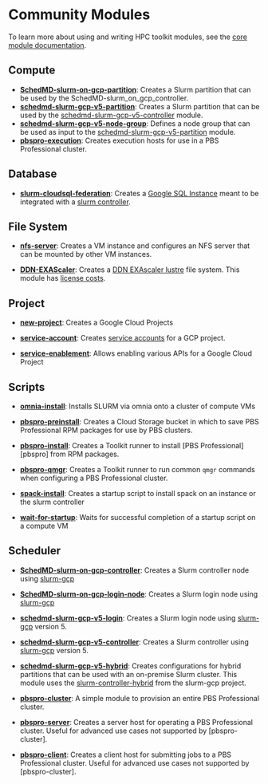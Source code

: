 # Community Modules

To learn more about using and writing HPC toolkit modules, see the [core
module documentation](../../modules/README.md).

## Compute

* [**SchedMD-slurm-on-gcp-partition**](compute/SchedMD-slurm-on-gcp-partition/README.md):
  Creates a Slurm partition that can be used by the
  SchedMD-slurm_on_gcp_controller.
* [**schedmd-slurm-gcp-v5-partition**](compute/schedmd-slurm-gcp-v5-partition/README.md):
  Creates a Slurm partition that can be used by the
  [schedmd-slurm-gcp-v5-controller] module.
* [**schedmd-slurm-gcp-v5-node-group**](compute/schedmd-slurm-gcp-v5-node-group/README.md):
  Defines a node group that can be used as input to the
  [schedmd-slurm-gcp-v5-partition] module.
* [**pbspro-execution**](compute/pbspro-execution/README.md):
  Creates execution hosts for use in a PBS Professional cluster.

[schedmd-slurm-gcp-v5-controller]: scheduler/schedmd-slurm-gcp-v5-controller/README.md
[schedmd-slurm-gcp-v5-partition]: compute/schedmd-slurm-gcp-v5-partition/README.md

## Database

*
  [**slurm-cloudsql-federation**](database/slurm-cloudsql-federation/README.md):
  Creates a [Google SQL Instance](https://cloud.google.com/sql/) meant to be
  integrated with a
  [slurm controller](./third-pary/scheduler/SchedMD-slurm-on-gcp-controller/README.md).

## File System

* [**nfs-server**](file-system/nfs-server/README.md): Creates a VM instance and
  configures an NFS server that can be mounted by other VM instances.

* [**DDN-EXAScaler**](third-party/file-system/DDN-EXAScaler/README.md): Creates
  a [DDN EXAscaler lustre](<https://www.ddn.com/partners/google-cloud-platform/>)
  file system. This module has
  [license costs](https://console.developers.google.com/marketplace/product/ddnstorage/exascaler-cloud).

## Project

* [**new-project**](project/new-project/README.md): Creates a Google Cloud Projects

* [**service-account**](project/service-account/README.md): Creates [service
  accounts](https://cloud.google.com/iam/docs/service-accounts) for a GCP project.

* [**service-enablement**](project/service-enablement/README.md): Allows
  enabling various APIs for a Google Cloud Project

## Scripts

* [**omnia-install**](scripts/omnia-install/README.md): Installs SLURM via omnia
  onto a cluster of compute VMs

* [**pbspro-preinstall**](scripts/pbspro-preinstall/README.md): Creates a
  Cloud Storage bucket in which to save PBS Professional RPM packages for use
  by PBS clusters.

* [**pbspro-install**](scripts/pbspro-install/README.md): Creates a
  Toolkit runner to install [PBS Professional][pbspro] from RPM packages.

* [**pbspro-qmgr**](scripts/pbspro-qmgr/README.md): Creates a
  Toolkit runner to run common `qmgr` commands when configuring a PBS
  Professional cluster.

* [**spack-install**](scripts/spack-install/README.md): Creates a startup script
  to install spack on an instance or the slurm controller

* [**wait-for-startup**](scripts/wait-for-startup/README.md): Waits for
  successful completion of a startup script on a compute VM

## Scheduler

* [**SchedMD-slurm-on-gcp-controller**](scheduler/SchedMD-slurm-on-gcp-controller/README.md):
  Creates a Slurm controller node using
  [slurm-gcp](https://github.com/SchedMD/slurm-gcp/tree/master/tf/modules/controller)

* [**SchedMD-slurm-on-gcp-login-node**](scheduler/SchedMD-slurm-on-gcp-login-node/README.md):
  Creates a Slurm login node using
  [slurm-gcp](https://github.com/SchedMD/slurm-gcp/tree/master/tf/modules/login)

* [**schedmd-slurm-gcp-v5-login**](scheduler/schedmd-slurm-gcp-v5-login/README.md):
  Creates a Slurm login node using [slurm-gcp] version 5.

* [**schedmd-slurm-gcp-v5-controller**](scheduler/schedmd-slurm-gcp-v5-controller/README.md):
  Creates a Slurm controller using [slurm-gcp] version 5.

* [**schedmd-slurm-gcp-v5-hybrid**](scheduler/schedmd-slurm-gcp-v5-hybrid/README.md):
  Creates configurations for hybrid partitions that can be used with an
  on-premise Slurm cluster. This module uses the
  [slurm-controller-hybrid](https://github.com/SchedMD/slurm-gcp/tree/v5.1.0/terraform/slurm_cluster/modules/slurm_controller_hybrid)
  from the slurm-gcp project.

* [**pbspro-cluster**](scheduler/pbspro-cluster/README.md):
  A simple module to provision an entire PBS Professional cluster.

* [**pbspro-server**](scheduler/pbspro-server/README.md):
  Creates a server host for operating a PBS Professional cluster. Useful for
  advanced use cases not supported by [pbspro-cluster].

* [**pbspro-client**](scheduler/pbspro-client/README.md):
  Creates a client host for submitting jobs to a PBS Professional cluster.
  Useful for advanced use cases not supported by [pbspro-cluster].

[slurm-gcp]: https://github.com/SchedMD/slurm-gcp/tree/v5.1.0
